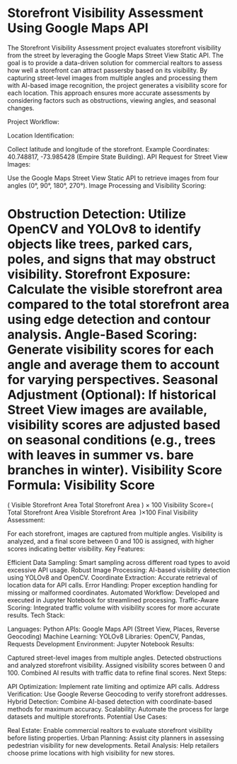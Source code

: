 # Storefront Visibility Assessment Using Google Maps API
The Storefront Visibility Assessment project evaluates storefront visibility from the street by leveraging the Google Maps Street View Static API. The goal is to provide a data-driven solution for commercial realtors to assess how well a storefront can attract passersby based on its visibility. By capturing street-level images from multiple angles and processing them with AI-based image recognition, the project generates a visibility score for each location. This approach ensures more accurate assessments by considering factors such as obstructions, viewing angles, and seasonal changes.

Project Workflow:

Location Identification:

Collect latitude and longitude of the storefront.
Example Coordinates: 40.748817, -73.985428 (Empire State Building).
API Request for Street View Images:

Use the Google Maps Street View Static API to retrieve images from four angles (0°, 90°, 180°, 270°).
Image Processing and Visibility Scoring:

Obstruction Detection: Utilize OpenCV and YOLOv8 to identify objects like trees, parked cars, poles, and signs that may obstruct visibility.
Storefront Exposure: Calculate the visible storefront area compared to the total storefront area using edge detection and contour analysis.
Angle-Based Scoring: Generate visibility scores for each angle and average them to account for varying perspectives.
Seasonal Adjustment (Optional): If historical Street View images are available, visibility scores are adjusted based on seasonal conditions (e.g., trees with leaves in summer vs. bare branches in winter).
Visibility Score Formula:
Visibility Score
=
(
Visible Storefront Area
Total Storefront Area
)
×
100
Visibility Score=( 
Total Storefront Area
Visible Storefront Area
​
 )×100
Final Visibility Assessment:

For each storefront, images are captured from multiple angles.
Visibility is analyzed, and a final score between 0 and 100 is assigned, with higher scores indicating better visibility.
Key Features:

Efficient Data Sampling: Smart sampling across different road types to avoid excessive API usage.
Robust Image Processing: AI-based visibility detection using YOLOv8 and OpenCV.
Coordinate Extraction: Accurate retrieval of location data for API calls.
Error Handling: Proper exception handling for missing or malformed coordinates.
Automated Workflow: Developed and executed in Jupyter Notebook for streamlined processing.
Traffic-Aware Scoring: Integrated traffic volume with visibility scores for more accurate results.
Tech Stack:

Languages: Python
APIs: Google Maps API (Street View, Places, Reverse Geocoding)
Machine Learning: YOLOv8
Libraries: OpenCV, Pandas, Requests
Development Environment: Jupyter Notebook
Results:

Captured street-level images from multiple angles.
Detected obstructions and analyzed storefront visibility.
Assigned visibility scores between 0 and 100.
Combined AI results with traffic data to refine final scores.
Next Steps:

API Optimization: Implement rate limiting and optimize API calls.
Address Verification: Use Google Reverse Geocoding to verify storefront addresses.
Hybrid Detection: Combine AI-based detection with coordinate-based methods for maximum accuracy.
Scalability: Automate the process for large datasets and multiple storefronts.
Potential Use Cases:

Real Estate: Enable commercial realtors to evaluate storefront visibility before listing properties.
Urban Planning: Assist city planners in assessing pedestrian visibility for new developments.
Retail Analysis: Help retailers choose prime locations with high visibility for new stores.
